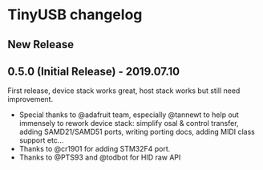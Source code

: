 # TinyUSB changelog

## New Release

## 0.5.0 (Initial Release) - 2019.07.10

First release, device stack works great, host stack works but still need improvement. 
- Special thanks to @adafruit team, especially @tannewt to help out immensely to rework device stack: simplify osal & control transfer, adding SAMD21/SAMD51 ports, writing porting docs, adding MIDI class support etc... 
- Thanks to @cr1901 for adding STM32F4 port.
- Thanks to @PTS93 and @todbot for HID raw API
